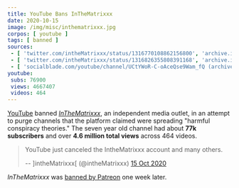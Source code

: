 ```yaml
---
title: YouTube Bans InTheMatrixxx
date: 2020-10-15
image: /img/misc/inthematrixxx.jpg
corpos: [ youtube ]
tags: [ banned ]
sources:
 - [ 'twitter.com/intheMatrixxx/status/1316770108862156800', 'archive.is/mAb2b' ]
 - [ 'twitter.com/intheMatrixxx/status/1316826355808391168', 'archive.is/fGJ1P' ]
 - [ 'socialblade.com/youtube/channel/UCtYWoR-C-oAceQse9Wam_fQ (archived)', 'archive.is/rNu5E' ]
youtube:
 subs: 76900
 views: 4667407
 videos: 464
---
```


[YouTube](/youtube/) banned [_InTheMatrixxx_](https://inthematrixxx.com/), an
independent media outlet, in an attempt to purge channels that the platform
claimed were spreading "harmful conspiracy theories." The seven year old
channel had about **77k subscribers** and over **4.6 million total views**
across 464 videos.

> YouTube just canceled the IntheMatrixxx account and many others.
>
> -- \]intheMatrixxx\[ (@intheMatrixxx) [15 Oct 2020](https://archive.is/mAb2b)

_InTheMatrixxx_ was [banned by Patreon](/e/patreon-bans-inthematrixxx/)
one week later.
